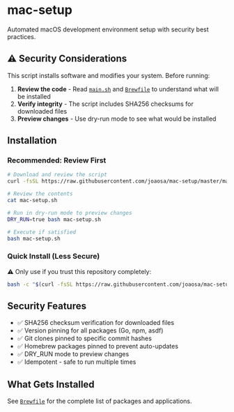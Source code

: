# mac-setup

Automated macOS development environment setup with security best practices.

## ⚠️ Security Considerations

This script installs software and modifies your system. Before running:

1. **Review the code** - Read [`main.sh`](./main.sh) and [`Brewfile`](./Brewfile) to understand what will be installed
2. **Verify integrity** - The script includes SHA256 checksums for downloaded files
3. **Preview changes** - Use dry-run mode to see what would be installed

## Installation

### Recommended: Review First

```bash
# Download and review the script
curl -fsSL https://raw.githubusercontent.com/joaosa/mac-setup/master/main.sh -o mac-setup.sh

# Review the contents
cat mac-setup.sh

# Run in dry-run mode to preview changes
DRY_RUN=true bash mac-setup.sh

# Execute if satisfied
bash mac-setup.sh
```

### Quick Install (Less Secure)

⚠️ Only use if you trust this repository completely:

```bash
bash -c "$(curl -fsSL https://raw.githubusercontent.com/joaosa/mac-setup/master/main.sh)"
```

## Security Features

- ✅ SHA256 checksum verification for downloaded files
- ✅ Version pinning for all packages (Go, npm, asdf)
- ✅ Git clones pinned to specific commit hashes
- ✅ Homebrew packages pinned to prevent auto-updates
- ✅ DRY_RUN mode to preview changes
- ✅ Idempotent - safe to run multiple times

## What Gets Installed

See [`Brewfile`](./Brewfile) for the complete list of packages and applications.

